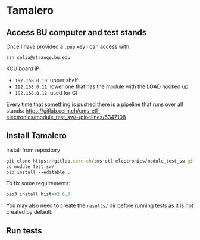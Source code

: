 # Tamalero

## Access BU computer and test stands

Once I have provided a `.pub` key I can access with:

```
ssh celia@strange.bu.edu
```

KCU board IP:

  - `192.168.0.10`: upper shelf
  - `192.168.0.11`: lower one that has the module with the LGAD hooked up
  - `192.168.0.12`: used for CI

Every time that something is pushed there is a pipeline that runs over all stands:
https://gitlab.cern.ch/cms-etl-electronics/module_test_sw/-/pipelines/6347108



## Install Tamalero

Install from repository

```ruby
git clone https://gitlab.cern.ch/cms-etl-electronics/module_test_sw.git
cd module_test_sw/
pip install --editable .
```

To fix some requirements:

```ruby
pip3 install hist==2.6.3
```

You may also need to create the `results/` dir before running tests as it is not created by default.

## Run tests
